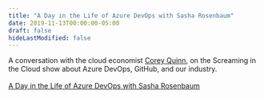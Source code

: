 ```yaml
---
title: "A Day in the Life of Azure DevOps with Sasha Rosenbaum"
date: 2019-11-13T00:00:00-05:00
draft: false
hideLastModified: false
---
```



A conversation with the cloud economist <a href="https://twitter.com/QuinnyPig" target=_blank>Corey Quinn</a>, on the Screaming in the Cloud show about Azure DevOps, GitHub, and our industry.
<br/>
<br/>
<a href="https://www.lastweekinaws.com/podcast/screaming-in-the-cloud/a-day-in-the-life-of-azure-devops-with-sasha-rosenbaum/" target=_blank>A Day in the Life of Azure DevOps with Sasha Rosenbaum</a>

